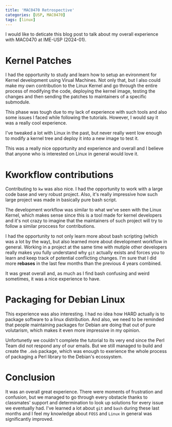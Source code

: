 ```yaml
---
title: 'MAC0470 Retrospective'
categories: [USP, MAC0470]
tags: [linux]
---
```


I would like to deticate this blog post to talk about my overall
experience with MAC0470 at IME-USP (2024-01).

# Kernel Patches

I had the opportunity to study and learn how to setup an evironment
for Kernel development using Virual Machines. Not only that, but I also
could make my own contribution to the Linux Kernel and go through the
entire process of modifying the code, deploying the kernel image,
testing the changes and then sending the patches to maintainers of
a specific submodule.

This phase was tough due to my lack of experience with such tools and
also some issues I faced while following the tutorials. However, I would
say it was a really cool experience.

I've tweaked a lot with Linux in the past, but never really went low
enough to modify a kernel tree and deploy it into a new image to test it.

This was a really nice opportunity and experience and overall and I believe
that anyone who is interested on Linux in general would love it.

# Kworkflow contributions

Contributing to `kw` was also nice. I had the opportunity to work with
a large code base and very robust project. Also, it's really impressive how
such large project was made in basically pure bash script.

The development workflow was similar to what we've seen with the Linux Kernel,
which makes sense since this is a tool made for kernel developers and it's
not crazy to imagine that the maintainers of such project will try to follow
a similar proccess for contributions.

I had the opportunity to not only learn more about bash scripting (which was a lot
by the way), but also learned more about development workflow in general.
Working in a project at the same time with mutiple other developers really makes
you fully understand why `git` actually exists and forces you to learn and keep track
of potential conflicting changes. I'm sure that I did more **rebases** in the last
few months than the previous 4 years combined.

It was great overall and, as much as I find bash confusing and weird sometimes,
it was a nice experience to have.

# Packaging for Debian Linux

This experience was also interesting. I had no idea how HARD actually is
to package software to a linux distribution. And also, we need to be reminded
that people maintaining packages for Debian are doing that out of pure volutarism,
which makes it even more impressive in my opinion.

Unfortunetly we couldn't complete the tutorial to its very end since the Perl Team
did not respond any of our emails. But we still managed to build and create the `.deb`
package, which was enough to exerience the whole process of packaging a Perl library
to the Debian's ecossystem.

# Conclusion

It was an overall great experience. There were moments of frustration and confusion,
but we managed to go through every obstacle thanks to classmates' support and determination
to look up solutions for every issue we eventually had. I've learned a lot about `git` and
`bash` during these last months and I feel my knowledge about `FOSS` and `Linux` in general
was significantly improved.
